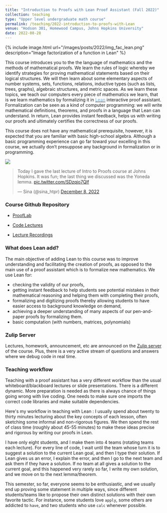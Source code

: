 ```yaml
---	
title: "Introduction to Proofs with Lean Proof Assistant (Fall 2022)"		
collection: teaching		
type: "Upper level undergraduate math course"		
permalink: /teaching/2022-introduction-to-proofs-with-Lean
venue: "Hodson 301, Homewood Campus, Johns Hopkins University"		
date: 2022-08-28		
---	
```


{% include image.html url="/images/posts/2022/img_fac_lean.png"  description="Image factorization of a function in Lean"  %}
 

<!-- <figure>  
<br/><img src='/images/posts/2022/img_fac_lean.png'>
<FIGCAPTION>The Canonical Image Factorization of a Function in Lean</FIGCAPTION>
</figure> -->

This course introduces you to the the language of mathematics and the methods of mathematical proofs. We learn the rules of logic whereby we identify strategies for proving mathematical statements based on their logical structures. We will then learn about some elementary aspects of number systems, sets, functions, relations, inductive types (such as lists, trees, graphs), algebraic structures, and metric spaces. As we learn these topics, we teach our computers every piece of mathematics we learn, that is we learn mathematics by formalizing it in <a href="https://leanprover.github.io/" target="_blank"><font color="#68ACE5">Lean</font></a> interactive proof assistant. Formalization can be seen as a kind of computer programming: we will write mathematical definitions, theorems, and proofs in a  language that Lean can understand. In return, Lean provides instant feedback, helps us with writing our proofs and ultimately certifies the correctness of our proofs.

This course does not have any mathematical prerequisite, however, it is expected that you are familiar with basic high-school algebra. Although a basic programming experience can go far toward your excelling in this course, we actually don’t presuppose any background in formalization or in programming. 


<!-- ## Course Syllabus  -->

![](/images/f22-introproofs-with-Lean-syllabus.png)

<!-- - Introduction to Type Theory and Lean Prover (Lean 3) <button class="modal lean"> </button> 
- Definitions, Examples, Lemmas and Theorems in Lean
- Basic Algebraic Identities
- Functions 
- Algebra of Functions 
- Equality of Functions
- Logic of Propositions 
- Logic of Predicates 
- Bundled Structures 
- Unbundled Structures 
- Surjection-Injection Factorization of Functions
- Type Classes 
- Graph Hackathon
- The Algebraic Hierarchy 
- The Commutative Ring of Gaussian Integers
- Inductive Types 
- Quotient Types: Constructing Integers from Natural Numbers 
- Basics of Categories (in `Lean4`)
- Functors 
- Natural Transformations and the Yoneda Lemma 
   -->
<blockquote class="twitter-tweet"><p lang="en" dir="ltr">Today I gave the last lecture of Intro to Proofs course at Johns Hopkins. It was fun; the last thing we discussed was the Yoneda lemma. <a href="https://t.co/SDzqjo7Qlf">pic.twitter.com/SDzqjo7Qlf</a></p>&mdash; Sina (@sina_htpr) <a href="https://twitter.com/sina_htpr/status/1600677998554132480?ref_src=twsrc%5Etfw">December 8, 2022</a></blockquote> <script async src="https://platform.twitter.com/widgets.js" charset="utf-8"></script>



<!-- ### Course website 

[https://introproofs.github.io/](https://introproofs.github.io/s22/) -->



### Course Github Repository

- [ProofLab](https://github.com/sinhp/ProofLab )
  
- [Code Lectures](https://github.com/sinhp/ProofLab/tree/main/src/lectures)
  
- [Lecture Recordings](https://zoom.us/rec/share/Ey-JIyn13674zrkhQzWQjNM95EWkIj9o29yOlq_TQEJeiBS8ozNAn9pwTJ-8o0eN.m8igrUHwHN1v0BuG?startTime=1664818693000)


### What does Lean add? 

The main objective of adding Lean to this course was to improve understanding and facilitating the creation of proofs, as opposed to the main use of a proof assistant which is to formalize new mathematics. We use Lean for: 

-  checking the validity of our proofs, 
-  getting instant feedback to help students see potential mistakes in their mathematical reasoning and helping them with completing their proofs, 
-  formalizing and digitizing proofs thereby allowing students to have easier access to background knowledge on demand,
-  achieving a deeper understanding of many aspects of our pen-and-paper proofs by formalizing them.
- basic computation (with numbers, matrices, polynomials)

### Zulip Server
Lectures, homework, announcement, etc are announced on the [Zulip server](https://introproofs.zulipchat.com/login/) of the course. Plus, there is a very active stream of questions and answers where we debug code in real time. 


### Teaching workflow 

Teaching with a proof assistant has a very different workflow than the usual whiteboard/blackboard lectures or slide presentations. There is a different dynamic. More preparation is needed as there is always chance of things going wrong with live coding. One needs to make sure one imports the correct code libraries and make suitable dependencies. 

Here's my workflow in teaching with Lean : I usually spend about twenty to thirty minutes lecturing about the key concepts of each lesson, often sketching some informal and non-rigorous figures. We then spend the rest of class time (roughly about 45-55 minutes) to make these ideas precise and rigorous by writing our proofs in Lean.

I have only eight students, and I make them into 4 teams (rotating teams each lecture). For every line of code, I wait until the team whose turn it is to suggest a solution to the current Lean goal, and then I type their solution. If Lean gives us an error, I explain the error, and then I go to the next team and ask them if they have a solution. If no team at all gives a solution to the current goal, and this happened very rarely so far, I write my own solution, and we move on to the next lemma/theorem.

This semester, so far, everyone seems to be enthusiastic, and we usually end up proving some statement in multiple ways, since different students/teams like to propose their own distinct solutions with their own favorite tactic. For instance, some students love `apply`, some others are addicted to `have`, and two students who use `calc` whenever possible. 



		
